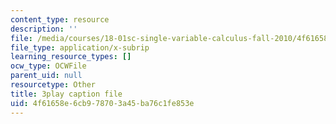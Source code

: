 ```yaml
---
content_type: resource
description: ''
file: /media/courses/18-01sc-single-variable-calculus-fall-2010/4f61658e6cb978703a45ba76c1fe853e_eHJuAByQf5A.srt
file_type: application/x-subrip
learning_resource_types: []
ocw_type: OCWFile
parent_uid: null
resourcetype: Other
title: 3play caption file
uid: 4f61658e-6cb9-7870-3a45-ba76c1fe853e
---
```

